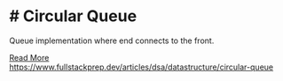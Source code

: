# # Circular Queue

Queue implementation where end connects to the front.

[Read More](https://www.fullstackprep.dev/articles/dsa/datastructure/circular-queue) https://www.fullstackprep.dev/articles/dsa/datastructure/circular-queue